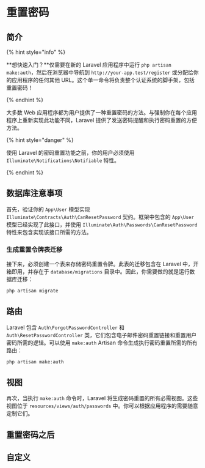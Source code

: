 # 重置密码

## 简介

{% hint style="info" %}

**想快速入门？**仅需要在新的 Laravel 应用程序中运行 `php artisan make:auth`，然后在浏览器中导航到 `http://your-app.test/register` 或分配给你的应用程序的任何其他 URL。这个单一命令将负责整个认证系统的脚手架，包括重置密码！

{% endhint %}

大多数 Web 应用程序都为用户提供了一种重置密码的方法。与强制你在每个应用程序上重新实现此功能不同，Laravel 提供了发送密码提醒和执行密码重置的方便方法。

{% hint style="danger" %}

使用 Laravel 的密码重置功能之前，你的用户必须使用 `Illuminate\Notifications\Notifiable` 特性。

{% endhint %}

## 数据库注意事项

首先，验证你的 `App\User` 模型实现 `Illuminate\Contracts\Auth\CanResetPassword` 契约。框架中包含的 `App\User` 模型已经实现了此接口，并使用 `Illuminate\Auth\Passwords\CanResetPassword` 特性来包含实现该接口所需的方法。

### 生成重置令牌表迁移

接下来，必须创建一个表来存储密码重置令牌。此表的迁移包含在 Laravel 中，开箱即用，并存在于 `database/migrations` 目录中。因此，你需要做的就是运行数据库迁移：

```bash
php artisan migrate
```

## 路由

Laravel 包含 `Auth\ForgotPasswordController` 和 `Auth\ResetPasswordController` 类，它们包含电子邮件密码重置链接和重置用户密码所需的逻辑。可以使用 `make:auth` Artisan 命令生成执行密码重置所需的所有路由：

```bash
php artisan make:auth
```

## 视图

再次，当执行 `make:auth` 命令时，Laravel 将生成密码重置的所有必需视图。这些视图位于 `resources/views/auth/passwords` 中。你可以根据应用程序的需要随意定制它们。

## 重置密码之后

## 自定义
